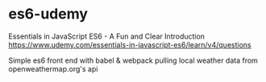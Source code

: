 # es6-udemy

Essentials in JavaScript ES6 - A Fun and Clear Introduction
https://www.udemy.com/essentials-in-javascript-es6/learn/v4/questions

Simple es6 front end with babel & webpack pulling local weather data from openweathermap.org's api
